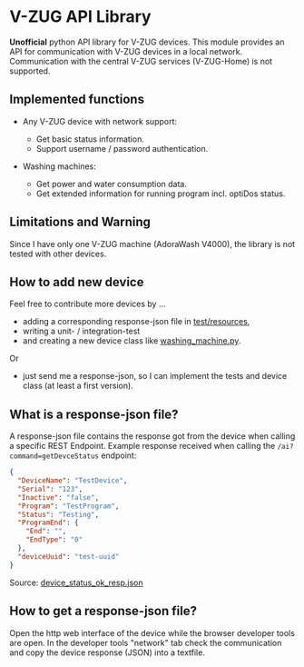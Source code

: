# V-ZUG API Library

**Unofficial** python API library for V-ZUG devices. This module provides an API for communication with V-ZUG devices in a local network. Communication with the central V-ZUG services (V-ZUG-Home) is not supported.

## Implemented functions

* Any V-ZUG device with network support:
  * Get basic status information.
  * Support username / password authentication.

* Washing machines:
  * Get power and water consumption data.
  * Get extended information for running program incl. optiDos status. 

## Limitations and Warning
Since I have only one V-ZUG machine (AdoraWash V4000), the library is not tested with other devices.

## How to add new device
Feel free to contribute more devices by ...
* adding a corresponding response-json file in [test/resources](test/resources),
* writing a unit- / integration-test
* and creating a new device class like [washing_machine.py](vzug/washing_machine.py).

Or
* just send me a response-json, so I can implement the tests and device class (at least a first version).

## What is a response-json file?
A response-json file contains the response got from the device when calling a specific REST Endpoint. Example response received when calling the `/ai?command=getDevceStatus` endpoint: 

```json
{
  "DeviceName": "TestDevice",
  "Serial": "123",
  "Inactive": "false",
  "Program": "TestProgram",
  "Status": "Testing",
  "ProgramEnd": {
    "End": "",
    "EndType": "0"
  },
  "deviceUuid": "test-uuid"
}
```
Source: [device_status_ok_resp.json](test/resources/device_status_ok_resp.json)

## How to get a response-json file?
Open the http web interface of the device while the browser developer tools are open. In the developer tools "network" tab check the communication and copy the device response (JSON) into a textfile. 